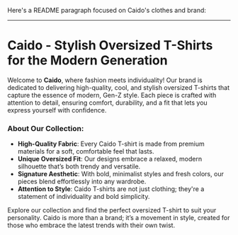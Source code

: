 Here's a README paragraph focused on Caido's clothes and brand:

---

# Caido - Stylish Oversized T-Shirts for the Modern Generation

Welcome to **Caido**, where fashion meets individuality! Our brand is dedicated to delivering high-quality, cool, and stylish oversized T-shirts that capture the essence of modern, Gen-Z style. Each piece is crafted with attention to detail, ensuring comfort, durability, and a fit that lets you express yourself with confidence. 

### About Our Collection:
- **High-Quality Fabric**: Every Caido T-shirt is made from premium materials for a soft, comfortable feel that lasts.
- **Unique Oversized Fit**: Our designs embrace a relaxed, modern silhouette that’s both trendy and versatile.
- **Signature Aesthetic**: With bold, minimalist styles and fresh colors, our pieces blend effortlessly into any wardrobe.
- **Attention to Style**: Caido T-shirts are not just clothing; they're a statement of individuality and bold simplicity.

Explore our collection and find the perfect oversized T-shirt to suit your personality. Caido is more than a brand; it’s a movement in style, created for those who embrace the latest trends with their own twist.
